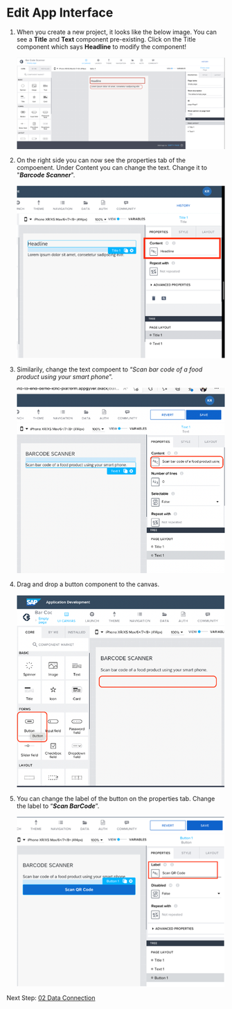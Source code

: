 
# Edit App Interface

 1. When you create a new project, it looks like the below image. You can see a <b>Title</b> and <b>Text</b> component pre-existing. Click on the Title component which says <b>Headline</b> to modify the component!<br><br>
 ![edit components](images/Edit%20Components.png)

 2. On the right side you can now see the properties tab of the compoenent. Under Content you can change the text. Change it to "<b><i>Barcode Scanner</b></i>".<br><br>
 ![Title Components](images/2.%20Change%20Title%20component.png)


 3. Similarily, change the text compoent to “<i>Scan bar code of a food product using your smart phone</i>”.<br><br>
  ![Text Components](images/3%20Change%20text%20component.png)


 4. Drag and drop a button component to the canvas.<br><br>
 ![](images/4%20Drag%20and%20drop%20button.png)
 
  5. You can change the label of the button on the properties tab. Change the label to “<b><i>Scan BarCode</b></i>”.<br><br>
  ![](images/5%20button%20label%20change.png)


Next Step: <a href="https://github.com/SAP-samples/sap-build-apps/blob/main/Workshops/front-end-applications/Bar-code-scanner-app/02%20Data%20Conenction/Readme.md"> 02 Data Connection</a>
